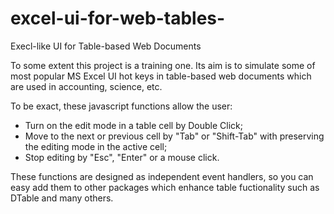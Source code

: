 # excel-ui-for-web-tables-
Execl-like UI for Table-based Web Documents

To some extent this project is a training one. Its aim is to simulate some of most popular MS Excel UI hot keys in table-based web documents which are used in accounting, science, etc. 

To be exact, these javascript functions allow the user:
 - Turn on the edit mode in a table cell by Double Click;
 - Move to the next or previous cell by "Tab" or "Shift-Tab" with preserving the editing mode in the active cell; 
 - Stop editing by "Esc", "Enter" or a mouse click. 
 
These functions are designed as independent event handlers, so you can easy add them to other packages which enhance table fuctionality such as DTable and many others.
